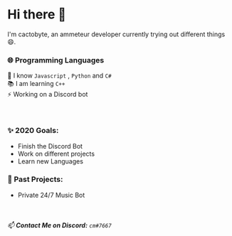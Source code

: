 # Hi there 👋 

I'm cactobyte, an ammeteur developer currently trying out different things 😄.

### 🌐 Programming Languages 

💬 I know  `Javascript` , `Python` and `C#` <br/>
📚 I am learning `C++` <br/>
⚡ Working on a Discord bot
<br/><br/><br/>

### ✨ 2020 Goals: 
* Finish the Discord Bot
* Work on different projects
* Learn new Languages

### 📰 Past Projects:
* Private 24/7 Music Bot

<br/>

###### 📫 **Contact Me on Discord:** `cm#7667`

